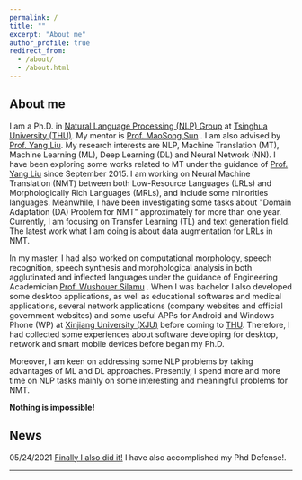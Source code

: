 ```yaml
---
permalink: /
title: ""
excerpt: "About me"
author_profile: true
redirect_from: 
  - /about/
  - /about.html
---
```


About me
------

I am a Ph.D. in [Natural Language Processing (NLP) Group](https://nlp.csai.tsinghua.edu.cn/) at [Tsinghua University (THU)](https://www.tsinghua.edu.cn/en/). My mentor is [Prof. MaoSong Sun](https://nlp.csai.tsinghua.edu.cn/staff/sms/) . I am also advised by [Prof. Yang Liu](https://nlp.csai.tsinghua.edu.cn/~ly/). 
My research interests are NLP, Machine Translation (MT), Machine Learning (ML), Deep Learning (DL) and Neural Network (NN). I have been exploring some works related to MT under the guidance of [Prof. Yang Liu](https://nlp.csai.tsinghua.edu.cn/~ly/) since September 2015.  I am working on Neural Machine Translation (NMT) between both Low-Resource Languages (LRLs) and Morphologically Rich Languages (MRLs), and include some minorities languages.  Meanwhile, I have been investigating some tasks about "Domain Adaptation (DA) Problem for NMT"  approximately for more than one year.  Currently, I am focusing on Transfer Learning (TL)  and text generation field. The latest work what I am doing is about data augmentation for LRLs in NMT.

In my master, I had also worked on computational morphology,  speech recognition, speech synthesis and morphological analysis in both agglutinated and inflected languages under the guidance of Engineering Academician [Prof. Wushouer Silamu](https://ysg.ckcest.cn/html/details/3943/index.html) . When I was bachelor I also developed some desktop applications, as well as educational softwares and medical applications, several network applications (company websites and official government websites) and some useful APPs for Android and Windows Phone (WP) at [Xinjiang University (XJU)](https://www.xju.edu.cn/) before coming to [THU](https://www.tsinghua.edu.cn/en/). Therefore, I had collected some experiences about software developing for desktop, network and smart mobile devices before began my Ph.D. 

Moreover, I am keen on addressing some NLP problems by taking advantages of ML and DL approaches.  Presently, I spend more and more time on NLP tasks mainly on some interesting and meaningful problems for NMT.

<strong>Nothing is impossible!</strong>

News
------
05/24/2021  [Finally I also did it!](https://www.linkedin.com/feed/update/urn:li:activity:6803196850481463296/) I have also accomplished my Phd Defense!. <br>

------

<div style="width: 250px; margin: auto;">
		<script type="text/javascript" id="clustrmaps" src="//cdn.clustrmaps.com/map_v2.js?cl=ffffff&w=a&t=tt&d=DqbbzWwcRTMYjO1e01t5kB_HHvBm_7eWoxdlOK1UCuo"></script>
</div>
